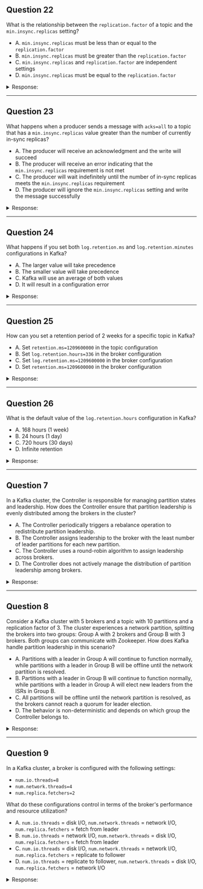 ## Question 22

What is the relationship between the `replication.factor` of a topic and the `min.insync.replicas` setting?

* A. `min.insync.replicas` must be less than or equal to the `replication.factor`
* B. `min.insync.replicas` must be greater than the `replication.factor`
* C. `min.insync.replicas` and `replication.factor` are independent settings
* D. `min.insync.replicas` must be equal to the `replication.factor`

<details><summary>Response:</summary>

**Answer:** A

**Explanation:**
`min.insync.replicas` must be less than or equal to the `replication.factor`. This is because you cannot require acknowledgments from more replicas than actually exist. The producer will fail to send messages if `min.insync.replicas` is higher than the number of replicas available or in sync.

</details>

---

## Question 23

What happens when a producer sends a message with `acks=all` to a topic that has a `min.insync.replicas` value greater than the number of currently in-sync replicas?

* A. The producer will receive an acknowledgment and the write will succeed
* B. The producer will receive an error indicating that the `min.insync.replicas` requirement is not met
* C. The producer will wait indefinitely until the number of in-sync replicas meets the `min.insync.replicas` requirement
* D. The producer will ignore the `min.insync.replicas` setting and write the message successfully

<details><summary>Response:</summary>

**Answer:** B

**Explanation:**
When `acks=all` is set and the number of in-sync replicas is lower than `min.insync.replicas`, the write fails. Kafka immediately returns an error to the producer (like `NotEnoughReplicasException`) to maintain durability guarantees.

</details>

---

## Question 24

What happens if you set both `log.retention.ms` and `log.retention.minutes` configurations in Kafka?

* A. The larger value will take precedence
* B. The smaller value will take precedence
* C. Kafka will use an average of both values
* D. It will result in a configuration error

<details><summary>Response:</summary>

**Answer:** B

**Explanation:**
Kafka uses the smallest of the retention values provided (`log.retention.ms`, `log.retention.minutes`, or `log.retention.hours`). This ensures that the most restrictive retention setting is enforced.

</details>

---

## Question 25

How can you set a retention period of 2 weeks for a specific topic in Kafka?

* A. Set `retention.ms=1209600000` in the topic configuration
* B. Set `log.retention.hours=336` in the broker configuration
* C. Set `log.retention.ms=1209600000` in the broker configuration
* D. Set `retention.ms=1209600000` in the broker configuration

<details><summary>Response:</summary>

**Answer:** A

**Explanation:**
The correct way to configure a 2-week retention period for a specific topic is by setting `retention.ms=1209600000` (14 days in milliseconds) directly in the **topic** configuration. Broker settings apply cluster-wide.

</details>

---

## Question 26

What is the default value of the `log.retention.hours` configuration in Kafka?

* A. 168 hours (1 week)
* B. 24 hours (1 day)
* C. 720 hours (30 days)
* D. Infinite retention

<details><summary>Response:</summary>

**Answer:** A

**Explanation:**
The default for `log.retention.hours` is **168 hours**, which equals 1 week. This means Kafka retains log segments for 7 days unless overridden by another retention configuration.

</details>

---

## Question 7

In a Kafka cluster, the Controller is responsible for managing partition states and leadership. How does the Controller ensure that partition leadership is evenly distributed among the brokers in the cluster?

* A. The Controller periodically triggers a rebalance operation to redistribute partition leadership.
* B. The Controller assigns leadership to the broker with the least number of leader partitions for each new partition.
* C. The Controller uses a round-robin algorithm to assign leadership across brokers.
* D. The Controller does not actively manage the distribution of partition leadership among brokers.

<details><summary>Response:</summary>

**Answer:** D

**Explanation:**
The Controller manages partition leadership changes when necessary (e.g., on broker failure), but it does not actively balance leadership across brokers. Kafka does not automatically rebalance partition leadership for even distribution unless explicitly triggered by administrative tools or external logic.

</details>

---

## Question 8

Consider a Kafka cluster with 5 brokers and a topic with 10 partitions and a replication factor of 3. The cluster experiences a network partition, splitting the brokers into two groups: Group A with 2 brokers and Group B with 3 brokers. Both groups can communicate with Zookeeper. How does Kafka handle partition leadership in this scenario?

* A. Partitions with a leader in Group A will continue to function normally, while partitions with a leader in Group B will be offline until the network partition is resolved.
* B. Partitions with a leader in Group B will continue to function normally, while partitions with a leader in Group A will elect new leaders from the ISRs in Group B.
* C. All partitions will be offline until the network partition is resolved, as the brokers cannot reach a quorum for leader election.
* D. The behavior is non-deterministic and depends on which group the Controller belongs to.

<details><summary>Response:</summary>

**Answer:** B

**Explanation:**
Kafka's leader election is quorum-based. Group B (3 brokers) forms the majority, so it remains functional. Group A (2 brokers) cannot elect leaders due to lack of quorum. For partitions with a leader in Group A, new leaders will be elected from ISRs within Group B.

</details>

---

## Question 9

In a Kafka cluster, a broker is configured with the following settings:

* `num.io.threads=8`
* `num.network.threads=4`
* `num.replica.fetchers=2`

What do these configurations control in terms of the broker's performance and resource utilization?

* A. `num.io.threads` = disk I/O, `num.network.threads` = network I/O, `num.replica.fetchers` = fetch from leader
* B. `num.io.threads` = network I/O, `num.network.threads` = disk I/O, `num.replica.fetchers` = fetch from leader
* C. `num.io.threads` = disk I/O, `num.network.threads` = network I/O, `num.replica.fetchers` = replicate to follower
* D. `num.io.threads` = replicate to follower, `num.network.threads` = disk I/O, `num.replica.fetchers` = network I/O

<details><summary>Response:</summary>

**Answer:** A

**Explanation:**

* `num.io.threads`: threads for handling disk I/O like writing/reading logs.
* `num.network.threads`: threads for handling socket/network operations.
* `num.replica.fetchers`: follower threads that pull data from partition leaders.

</details>

